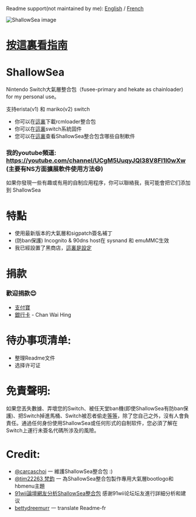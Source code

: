 Readme support(not maintained by me): [English](https://github.com/carcaschoi/ShallowSea/blob/main/README-EN.md) / [French](https://github.com/carcaschoi/ShallowSea/blob/main/README-FR.md)

![ShallowSea image](https://user-images.githubusercontent.com/64573431/115142050-358bc380-a072-11eb-855b-357475e4f3d7.jpg)
# [按這裏看指南](https://github.com/carcaschoi/ShallowSea/blob/main/User%20guide.md)
# ShallowSea
Nintendo Switch大氣層整合包（fusee-primary and hekate as chainloader) for my personal use。

支持erista(v1) 和 mariko(v2) switch
* 你可以在[這裏](https://github.com/carcaschoi/rcmloader-package)下載rcmloader整合包
* 你可以在[這裏](https://darthsternie.net/switch-firmwares/)switch系統固件
* 您可以在[這裏](https://github.com/carcaschoi/ShallowSea/blob/main/ShallowSea%20homebrew%20app%20includes.md)查看ShallowSea整合包含哪些自制軟件
### 我的youtube頻道: https://youtube.com/channel/UCgM5UuqyJQl38V8FI1l0wXw (主要有NS方面擴展軟件使用方法😄)
如果你發現一些有趣或有用的自制应用程序，你可以聯絡我，我可能會把它们添加到 ShallowSea
# 特點
* 使用最新版本的大氣層和sigpatch簽名補丁
* (防ban保護) Incognito & 90dns host在 sysnand 和 emuMMC生效
* 我已經設置了黑商店，[這裏是設定](https://github.com/carcaschoi/ShallowSea/blob/main/tinfoil%20shop%20setup)

# 捐款
### 歡迎捐款😊
* [支付寶](https://user-images.githubusercontent.com/64573431/114517581-0ee41c00-9c71-11eb-8230-d6b029fc9cc2.jpg)
* [銀行卡](https://user-images.githubusercontent.com/64573431/114518848-5fa84480-9c72-11eb-95aa-7809a6e3332d.jpg) - Chan Wai Hing

# 待办事项清单:
* 整理Readme文件
* 选择许可证

# 免責聲明:
如果您丟失數據、弄壞您的Switch、被任天堂ban機(即使ShallowSea有防ban保護)、把Switch掉進馬桶、Switch被忍者偷走[等](https://www.youtube.com/watch?v=XnwvYiMK3ik)[等](https://www.youtube.com/watch?v=6X5kP6NjDTw)，除了您自己之外，沒有人會負責任。通過任何身份使用ShallowSea或任何形式的自制软件，您必須了解在Switch上運行未簽名代碼所涉及的風險。 
# Credit:
* [@carcaschoi](https://github.com/carcaschoi) 一 維護ShallowSea整合包 :)
* [@tim22263 梵鈞](https://github.com/tim22263) 一 為ShallowSea整合包製作專用大氣層bootlogo和hbmenu主題
* [91wii論壇網友分析ShallowSea整合包](
https://www.91wii.com/thread-231061-1-1.html) 感谢91wii论坛坛友進行詳細分析和建议
* [bettydreemurr](https://github.com/bettydreemurr) 一 translate Readme-fr
